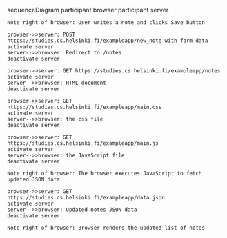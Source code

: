 sequenceDiagram
    participant browser
    participant server

    Note right of browser: User writes a note and clicks Save button

    browser->>server: POST https://studies.cs.helsinki.fi/exampleapp/new_note with form data
    activate server
    server-->>browser: Redirect to /notes
    deactivate server

    browser->>server: GET https://studies.cs.helsinki.fi/exampleapp/notes
    activate server
    server-->>browser: HTML document
    deactivate server

    browser->>server: GET https://studies.cs.helsinki.fi/exampleapp/main.css
    activate server
    server-->>browser: the css file
    deactivate server

    browser->>server: GET https://studies.cs.helsinki.fi/exampleapp/main.js
    activate server
    server-->>browser: the JavaScript file
    deactivate server

    Note right of browser: The browser executes JavaScript to fetch updated JSON data

    browser->>server: GET https://studies.cs.helsinki.fi/exampleapp/data.json
    activate server
    server-->>browser: Updated notes JSON data
    deactivate server

    Note right of browser: Browser renders the updated list of notes
